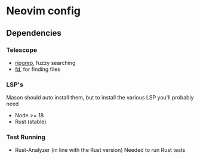 # Neovim config

## Dependencies

### Telescope

- [ripgrep](https://github.com/BurntSushi/ripgrep?tab=readme-ov-file#installation), fuzzy searching
- [fd](https://github.com/sharkdp/fd?tab=readme-ov-file#installation), for finding files

### LSP's

Mason should auto install them, but to install the various LSP you'll probably need
- Node >= 18
- Rust (stable)

### Test Running

- Rust-Analyzer (in line with the Rust version)
  Needed to run Rust tests
